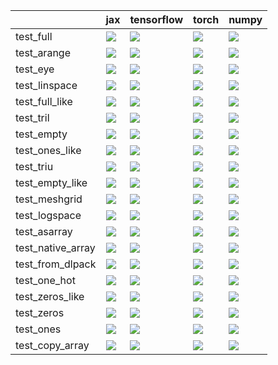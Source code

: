 |                   | jax                                                                                                                                                                                    | tensorflow                                                                                                                                                                             | torch                                                                                                                                                                                  | numpy                                                                                                                                                                                  |
|:------------------|:---------------------------------------------------------------------------------------------------------------------------------------------------------------------------------------|:---------------------------------------------------------------------------------------------------------------------------------------------------------------------------------------|:---------------------------------------------------------------------------------------------------------------------------------------------------------------------------------------|:---------------------------------------------------------------------------------------------------------------------------------------------------------------------------------------|
| test_full         | <a href="https://github.com/unifyai/ivy/actions/runs/3811922466/jobs/6484853579" rel="noopener noreferrer" target="_blank"><img src=https://img.shields.io/badge/-success-success></a> | <a href="null" rel="noopener noreferrer" target="_blank"><img src=https://img.shields.io/badge/-success-success></a>                                                                   | <a href="https://github.com/unifyai/ivy/actions/runs/3815050389/jobs/6489797079" rel="noopener noreferrer" target="_blank"><img src=https://img.shields.io/badge/-success-success></a> | <a href="https://github.com/unifyai/ivy/actions/runs/3810998045/jobs/6483415097" rel="noopener noreferrer" target="_blank"><img src=https://img.shields.io/badge/-success-success></a> |
| test_arange       | <a href="https://github.com/unifyai/ivy/actions/runs/3810998045/jobs/6483415097" rel="noopener noreferrer" target="_blank"><img src=https://img.shields.io/badge/-success-success></a> | <a href="https://github.com/unifyai/ivy/actions/runs/3816232260/jobs/6491727933" rel="noopener noreferrer" target="_blank"><img src=https://img.shields.io/badge/-success-success></a> | <a href="https://github.com/unifyai/ivy/actions/runs/3784548471/jobs/6433938762" rel="noopener noreferrer" target="_blank"><img src=https://img.shields.io/badge/-success-success></a> | <a href="https://github.com/unifyai/ivy/actions/runs/3815634603/jobs/6490751258" rel="noopener noreferrer" target="_blank"><img src=https://img.shields.io/badge/-success-success></a> |
| test_eye          | <a href="https://github.com/unifyai/ivy/actions/runs/3811179002/jobs/6483700462" rel="noopener noreferrer" target="_blank"><img src=https://img.shields.io/badge/-success-success></a> | <a href="https://github.com/unifyai/ivy/actions/runs/3811739538/jobs/6484577036" rel="noopener noreferrer" target="_blank"><img src=https://img.shields.io/badge/-success-success></a> | <a href="https://github.com/unifyai/ivy/actions/runs/3814722335/jobs/6489230845" rel="noopener noreferrer" target="_blank"><img src=https://img.shields.io/badge/-success-success></a> | <a href="https://github.com/unifyai/ivy/actions/runs/3805500693/jobs/6473491478" rel="noopener noreferrer" target="_blank"><img src=https://img.shields.io/badge/-success-success></a> |
| test_linspace     | <a href="https://github.com/unifyai/ivy/actions/runs/3810621692/jobs/6482815642" rel="noopener noreferrer" target="_blank"><img src=https://img.shields.io/badge/-success-success></a> | <a href="https://github.com/unifyai/ivy/actions/runs/3815050389/jobs/6489797079" rel="noopener noreferrer" target="_blank"><img src=https://img.shields.io/badge/-success-success></a> | <a href="https://github.com/unifyai/ivy/actions/runs/3796173901/jobs/6475484126" rel="noopener noreferrer" target="_blank"><img src=https://img.shields.io/badge/-success-success></a> | <a href="https://github.com/unifyai/ivy/actions/runs/3805047994/jobs/6472696560" rel="noopener noreferrer" target="_blank"><img src=https://img.shields.io/badge/-success-success></a> |
| test_full_like    | <a href="https://github.com/unifyai/ivy/actions/runs/3813827251/jobs/6487781157" rel="noopener noreferrer" target="_blank"><img src=https://img.shields.io/badge/-success-success></a> | <a href="https://github.com/unifyai/ivy/actions/runs/3812341820/jobs/6485494789" rel="noopener noreferrer" target="_blank"><img src=https://img.shields.io/badge/-success-success></a> | <a href="https://github.com/unifyai/ivy/actions/runs/3806295023/jobs/6474964815" rel="noopener noreferrer" target="_blank"><img src=https://img.shields.io/badge/-success-success></a> | <a href="https://github.com/unifyai/ivy/actions/runs/3812141350/jobs/6485199331" rel="noopener noreferrer" target="_blank"><img src=https://img.shields.io/badge/-success-success></a> |
| test_tril         | <a href="https://github.com/unifyai/ivy/actions/runs/3805500693/jobs/6475487645" rel="noopener noreferrer" target="_blank"><img src=https://img.shields.io/badge/-success-success></a> | <a href="https://github.com/unifyai/ivy/actions/runs/3814722335/jobs/6489230845" rel="noopener noreferrer" target="_blank"><img src=https://img.shields.io/badge/-success-success></a> | <a href="https://github.com/unifyai/ivy/actions/runs/3752965346/jobs/6375719285" rel="noopener noreferrer" target="_blank"><img src=https://img.shields.io/badge/-success-success></a> | <a href="https://github.com/unifyai/ivy/actions/runs/3804836465/jobs/6472351108" rel="noopener noreferrer" target="_blank"><img src=https://img.shields.io/badge/-success-success></a> |
| test_empty        | <a href="https://github.com/unifyai/ivy/actions/runs/3815242097/jobs/6490110925" rel="noopener noreferrer" target="_blank"><img src=https://img.shields.io/badge/-success-success></a> | <a href="https://github.com/unifyai/ivy/actions/runs/3800238736/jobs/6463524035" rel="noopener noreferrer" target="_blank"><img src=https://img.shields.io/badge/-success-success></a> | <a href="https://github.com/unifyai/ivy/actions/runs/3811551792/jobs/6484290919" rel="noopener noreferrer" target="_blank"><img src=https://img.shields.io/badge/-success-success></a> | <a href="https://github.com/unifyai/ivy/actions/runs/3815242097/jobs/6490110925" rel="noopener noreferrer" target="_blank"><img src=https://img.shields.io/badge/-success-success></a> |
| test_ones_like    | <a href="https://github.com/unifyai/ivy/actions/runs/3815434421/jobs/6490413760" rel="noopener noreferrer" target="_blank"><img src=https://img.shields.io/badge/-success-success></a> | <a href="https://github.com/unifyai/ivy/actions/runs/3805500693/jobs/6475487645" rel="noopener noreferrer" target="_blank"><img src=https://img.shields.io/badge/-success-success></a> | <a href="https://github.com/unifyai/ivy/actions/runs/3804252899/jobs/6471325633" rel="noopener noreferrer" target="_blank"><img src=https://img.shields.io/badge/-success-success></a> | <a href="https://github.com/unifyai/ivy/actions/runs/3814005727/jobs/6488046738" rel="noopener noreferrer" target="_blank"><img src=https://img.shields.io/badge/-success-success></a> |
| test_triu         | <a href="https://github.com/unifyai/ivy/actions/runs/3806019968/jobs/6474450699" rel="noopener noreferrer" target="_blank"><img src=https://img.shields.io/badge/-success-success></a> | <a href="https://github.com/unifyai/ivy/actions/runs/3803218490/jobs/6469438131" rel="noopener noreferrer" target="_blank"><img src=https://img.shields.io/badge/-success-success></a> | <a href="https://github.com/unifyai/ivy/actions/runs/3812141350/jobs/6485199331" rel="noopener noreferrer" target="_blank"><img src=https://img.shields.io/badge/-success-success></a> | <a href="https://github.com/unifyai/ivy/actions/runs/3808215525/jobs/6478603522" rel="noopener noreferrer" target="_blank"><img src=https://img.shields.io/badge/-success-success></a> |
| test_empty_like   | <a href="https://github.com/unifyai/ivy/actions/runs/3795904989/jobs/6455483693" rel="noopener noreferrer" target="_blank"><img src=https://img.shields.io/badge/-success-success></a> | <a href="https://github.com/unifyai/ivy/actions/runs/3814722335/jobs/6489230845" rel="noopener noreferrer" target="_blank"><img src=https://img.shields.io/badge/-success-success></a> | <a href="https://github.com/unifyai/ivy/actions/runs/3809167895/jobs/6480333139" rel="noopener noreferrer" target="_blank"><img src=https://img.shields.io/badge/-success-success></a> | <a href="https://github.com/unifyai/ivy/actions/runs/3787336363/jobs/6439061697" rel="noopener noreferrer" target="_blank"><img src=https://img.shields.io/badge/-success-success></a> |
| test_meshgrid     | <a href="https://github.com/unifyai/ivy/actions/runs/3804836465/jobs/6472351108" rel="noopener noreferrer" target="_blank"><img src=https://img.shields.io/badge/-success-success></a> | <a href="https://github.com/unifyai/ivy/actions/runs/3813291822/jobs/6486955205" rel="noopener noreferrer" target="_blank"><img src=https://img.shields.io/badge/-success-success></a> | <a href="https://github.com/unifyai/ivy/actions/runs/3813827251/jobs/6487781157" rel="noopener noreferrer" target="_blank"><img src=https://img.shields.io/badge/-success-success></a> | <a href="https://github.com/unifyai/ivy/actions/runs/3799326733/jobs/6461743337" rel="noopener noreferrer" target="_blank"><img src=https://img.shields.io/badge/-success-success></a> |
| test_logspace     | <a href="https://github.com/unifyai/ivy/actions/runs/3813827251/jobs/6487781157" rel="noopener noreferrer" target="_blank"><img src=https://img.shields.io/badge/-success-success></a> | <a href="https://github.com/unifyai/ivy/actions/runs/3810621692/jobs/6482815642" rel="noopener noreferrer" target="_blank"><img src=https://img.shields.io/badge/-success-success></a> | <a href="https://github.com/unifyai/ivy/actions/runs/3814866654/jobs/6489472920" rel="noopener noreferrer" target="_blank"><img src=https://img.shields.io/badge/-success-success></a> | <a href="https://github.com/unifyai/ivy/actions/runs/3800584949/jobs/6464205529" rel="noopener noreferrer" target="_blank"><img src=https://img.shields.io/badge/-success-success></a> |
| test_asarray      | <a href="https://github.com/unifyai/ivy/actions/runs/3788092296/jobs/6440517876" rel="noopener noreferrer" target="_blank"><img src=https://img.shields.io/badge/-success-success></a> | <a href="https://github.com/unifyai/ivy/actions/runs/3812530485/jobs/6485786804" rel="noopener noreferrer" target="_blank"><img src=https://img.shields.io/badge/-success-success></a> | <a href="https://github.com/unifyai/ivy/actions/runs/3800883162/jobs/6464773008" rel="noopener noreferrer" target="_blank"><img src=https://img.shields.io/badge/-success-success></a> | <a href="https://github.com/unifyai/ivy/actions/runs/3814184257/jobs/6488303373" rel="noopener noreferrer" target="_blank"><img src=https://img.shields.io/badge/-success-success></a> |
| test_native_array | <a href="https://github.com/unifyai/ivy/actions/runs/3796964004/jobs/6457515469" rel="noopener noreferrer" target="_blank"><img src=https://img.shields.io/badge/-success-success></a> | <a href="https://github.com/unifyai/ivy/actions/runs/3816021318/jobs/6491388150" rel="noopener noreferrer" target="_blank"><img src=https://img.shields.io/badge/-success-success></a> | <a href="https://github.com/unifyai/ivy/actions/runs/3810998045/jobs/6483415097" rel="noopener noreferrer" target="_blank"><img src=https://img.shields.io/badge/-success-success></a> | <a href="https://github.com/unifyai/ivy/actions/runs/3812141350/jobs/6485199331" rel="noopener noreferrer" target="_blank"><img src=https://img.shields.io/badge/-success-success></a> |
| test_from_dlpack  | <a href="https://github.com/unifyai/ivy/actions/runs/3805500693/jobs/6473491478" rel="noopener noreferrer" target="_blank"><img src=https://img.shields.io/badge/-success-success></a> | <a href="https://github.com/unifyai/ivy/actions/runs/3792749046/jobs/6449213821" rel="noopener noreferrer" target="_blank"><img src=https://img.shields.io/badge/-success-success></a> | <a href="https://github.com/unifyai/ivy/actions/runs/3811179002/jobs/6483700462" rel="noopener noreferrer" target="_blank"><img src=https://img.shields.io/badge/-success-success></a> | <a href="https://github.com/unifyai/ivy/actions/runs/3788415155/jobs/6441162781" rel="noopener noreferrer" target="_blank"><img src=https://img.shields.io/badge/-success-success></a> |
| test_one_hot      | <a href="https://github.com/unifyai/ivy/actions/runs/3792208596/jobs/6448217065" rel="noopener noreferrer" target="_blank"><img src=https://img.shields.io/badge/-success-success></a> | <a href="https://github.com/unifyai/ivy/actions/runs/3816442952/jobs/6492078048" rel="noopener noreferrer" target="_blank"><img src=https://img.shields.io/badge/-success-success></a> | <a href="https://github.com/unifyai/ivy/actions/runs/3814441427/jobs/6488750721" rel="noopener noreferrer" target="_blank"><img src=https://img.shields.io/badge/-success-success></a> | <a href="https://github.com/unifyai/ivy/actions/runs/3781840817/jobs/6429068149" rel="noopener noreferrer" target="_blank"><img src=https://img.shields.io/badge/-success-success></a> |
| test_zeros_like   | <a href="https://github.com/unifyai/ivy/actions/runs/3787336363/jobs/6439057285" rel="noopener noreferrer" target="_blank"><img src=https://img.shields.io/badge/-success-success></a> | <a href="https://github.com/unifyai/ivy/actions/runs/3816021318/jobs/6491388150" rel="noopener noreferrer" target="_blank"><img src=https://img.shields.io/badge/-success-success></a> | <a href="https://github.com/unifyai/ivy/actions/runs/3809868004/jobs/6481550509" rel="noopener noreferrer" target="_blank"><img src=https://img.shields.io/badge/-success-success></a> | <a href="https://github.com/unifyai/ivy/actions/runs/3812141350/jobs/6485199331" rel="noopener noreferrer" target="_blank"><img src=https://img.shields.io/badge/-success-success></a> |
| test_zeros        | <a href="https://github.com/unifyai/ivy/actions/runs/3805274465/jobs/6473095892" rel="noopener noreferrer" target="_blank"><img src=https://img.shields.io/badge/-success-success></a> | <a href="https://github.com/unifyai/ivy/actions/runs/3814866654/jobs/6489472920" rel="noopener noreferrer" target="_blank"><img src=https://img.shields.io/badge/-success-success></a> | <a href="https://github.com/unifyai/ivy/actions/runs/3814184257/jobs/6488303373" rel="noopener noreferrer" target="_blank"><img src=https://img.shields.io/badge/-success-success></a> | <a href="https://github.com/unifyai/ivy/actions/runs/3801853926/jobs/6466761961" rel="noopener noreferrer" target="_blank"><img src=https://img.shields.io/badge/-success-success></a> |
| test_ones         | <a href="https://github.com/unifyai/ivy/actions/runs/3815242097/jobs/6490110925" rel="noopener noreferrer" target="_blank"><img src=https://img.shields.io/badge/-success-success></a> | <a href="https://github.com/unifyai/ivy/actions/runs/3812916642/jobs/6486375733" rel="noopener noreferrer" target="_blank"><img src=https://img.shields.io/badge/-success-success></a> | <a href="https://github.com/unifyai/ivy/actions/runs/3806868328/jobs/6476050027" rel="noopener noreferrer" target="_blank"><img src=https://img.shields.io/badge/-success-success></a> | <a href="https://github.com/unifyai/ivy/actions/runs/3794334351/jobs/6452298474" rel="noopener noreferrer" target="_blank"><img src=https://img.shields.io/badge/-success-success></a> |
| test_copy_array   | <a href="https://github.com/unifyai/ivy/actions/runs/3816232260/jobs/6491727933" rel="noopener noreferrer" target="_blank"><img src=https://img.shields.io/badge/-success-success></a> | <a href="https://github.com/unifyai/ivy/actions/runs/3816442952/jobs/6492078048" rel="noopener noreferrer" target="_blank"><img src=https://img.shields.io/badge/-success-success></a> | <a href="https://github.com/unifyai/ivy/actions/runs/3813291822/jobs/6486955205" rel="noopener noreferrer" target="_blank"><img src=https://img.shields.io/badge/-success-success></a> | <a href="https://github.com/unifyai/ivy/actions/runs/3813472041/jobs/6487237402" rel="noopener noreferrer" target="_blank"><img src=https://img.shields.io/badge/-success-success></a> |